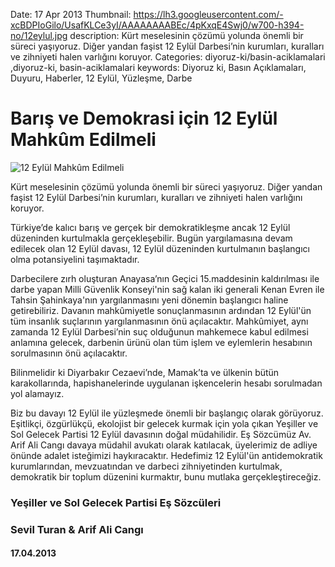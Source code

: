 Date: 17 Apr 2013
Thumbnail: https://lh3.googleusercontent.com/-xcBDPIoGilo/UsafKLCe3yI/AAAAAAAABEc/4pKxqE4Swj0/w700-h394-no/12eylul.jpg
description: Kürt meselesinin çözümü yolunda önemli bir süreci yaşıyoruz. Diğer yandan faşist 12 Eylül Darbesi’nin kurumları, kuralları ve zihniyeti halen varlığını koruyor.
Categories: diyoruz-ki/basin-aciklamalari ,diyoruz-ki, basin-aciklamalari
keywords: Diyoruz ki, Basın Açıklamaları, Duyuru, Haberler, 12 Eylül, Yüzleşme, Darbe

# Barış ve Demokrasi için 12 Eylül Mahkûm Edilmeli 

![12 Eylül Mahkûm Edilmeli](https://lh3.googleusercontent.com/-xcBDPIoGilo/UsafKLCe3yI/AAAAAAAABEc/4pKxqE4Swj0/w700-h394-no/12eylul.jpg)


Kürt meselesinin çözümü yolunda önemli bir süreci yaşıyoruz. Diğer yandan faşist 12 Eylül Darbesi’nin kurumları, kuralları ve zihniyeti halen varlığını koruyor. 

Türkiye’de kalıcı barış ve gerçek bir demokratikleşme ancak 12 Eylül düzeninden kurtulmakla gerçekleşebilir. Bugün yargılamasına devam edilecek olan 12 Eylül davası, 12 Eylül düzeninden kurtulmanın başlangıcı olma potansiyelini taşımaktadır.

Darbecilere zırh oluşturan Anayasa’nın Geçici 15.maddesinin kaldırılması ile darbe yapan Milli Güvenlik Konseyi'nin sağ kalan iki generali Kenan Evren ile Tahsin Şahinkaya'nın yargılanmasını yeni dönemin başlangıcı haline getirebiliriz. Davanın mahkûmiyetle sonuçlanmasının ardından 12 Eylül'ün tüm insanlık suçlarının yargılanmasının önü açılacaktır. Mahkûmiyet, aynı zamanda 12 Eylül Darbesi’nin suç olduğunun mahkemece kabul edilmesi anlamına gelecek, darbenin ürünü olan tüm işlem ve eylemlerin hesabının sorulmasının önü açılacaktır. 

Bilinmelidir ki Diyarbakır Cezaevi’nde, Mamak’ta ve ülkenin bütün karakollarında, hapishanelerinde uygulanan işkencelerin hesabı sorulmadan yol alamayız.

Biz bu davayı 12 Eylül ile yüzleşmede önemli bir başlangıç olarak görüyoruz. Eşitlikçi, özgürlükçü, ekolojist bir gelecek kurmak için yola çıkan Yeşiller ve Sol Gelecek Partisi 12 Eylül davasının doğal müdahilidir. Eş Sözcümüz Av. Arif Ali Cangı davaya müdahil avukatı olarak katılacak, üyelerimiz de adliye önünde adalet isteğimizi haykıracaktır. Hedefimiz 12 Eylül'ün antidemokratik kurumlarından, mevzuatından ve darbeci zihniyetinden kurtulmak, demokratik bir toplum düzenini kurmaktır, bunu mutlaka gerçekleştireceğiz.



### Yeşiller ve Sol Gelecek Partisi Eş Sözcüleri
### Sevil Turan & Arif Ali Cangı

#### 17.04.2013
